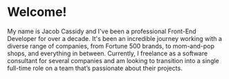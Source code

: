 # Welcome!

My name is Jacob Cassidy and I've been a professional Front-End Developer for over a decade. It's been an incredible journey working with a diverse range of companies, from Fortune 500 brands, to mom-and-pop shops, and everything in between. Currently, I freelance as a software consultant for several companies and am looking to transition into a single full-time role on a team that’s passionate about their projects.
